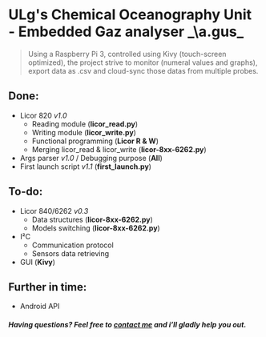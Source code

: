 # ULg's Chemical Oceanography Unit - Embedded Gaz analyser _\a.ɡus\_
> Using a Raspberry Pi 3, controlled using Kivy (touch-screen optimized), the project strive to monitor (numeral values and graphs), export data as .csv and cloud-sync those datas from multiple probes. 


## Done:
- Licor 820 _v1.0_
  - Reading module (**licor_read.py**)
  - Writing module (**licor_write.py**)
  - Functional programming (**Licor R & W**)
  - Merging licor_read & licor_write (**licor-8xx-6262.py**)
- Args parser _v1.0_ / Debugging purpose (**All**)
- First launch script _v1.1_ (**first_launch.py**)


## To-do:
- Licor 840/6262 _v0.3_ 
  - Data structures (**licor-8xx-6262.py**)
  - Models switching (**licor-8xx-6262.py**)
- I²C 
  - Communication protocol
  - Sensors data retrieving
- GUI (**Kivy**)


## Further in time:
- Android API

#####  Having questions? Feel free to [contact me](mailto://mail@laurent-fournier.be) and i’ll gladly help you out.
